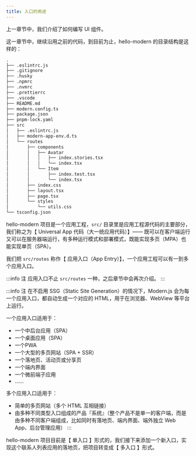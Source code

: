 ```yaml
---
title: 入口的用途​​​
---
```


上一章节中，我们介绍了如何编写 UI 组件。

这一章节中，继续沿用之前的代码，到目前为止，hello-modern 的目录结构是这样的：

```md
.
├── .eslintrc.js
├── .gitignore
├── .husky
├── .npmrc
├── .nvmrc
├── .prettierrc
├── .vscode
├── README.md
├── modern.config.ts
├── package.json
├── pnpm-lock.yaml
├── src
│   ├── .eslintrc.js
│   ├── modern-app-env.d.ts
│   └── routes
│       ├── components
│       │   ├── Avatar
│       │   │   ├── index.stories.tsx
│       │   │   └── index.tsx
│       │   └── Item
│       │       ├── index.test.tsx
│       │       └── index.tsx
│       ├── index.css
│       ├── layout.tsx
│       ├── page.tsx
│       └── styles
│           └── utils.css
└── tsconfig.json
```

hello-modern 项目是一个应用工程，`src/` 目录里是应用工程源代码的主要部分，我们称之为【 Universal App 代码（大一统应用代码）】—— 既可以在客户端运行又可以在服务器端运行，有多种运行模式和部署模式，既能实现多页（MPA）也能实现单页（SPA）。

我们把 `src/routes` 称作【 应用入口（App Entry）】，一个应用工程可以有一到多个应用入口。

:::info 注
应用入口不止 `src/routes` 一种，之后章节中会再次介绍。
:::

:::info 注
在不启用 SSG（Static Site Generation）的情况下，Modern.js 会为每一个应用入口，都自动生成一个对应的 HTML，用于在浏览器、WebView 等平台上运行。

一个应用入口适用于：

- 一个中后台应用（SPA）
- 一个桌面应用（SPA）
- 一个PWA
- 一个大型的多页网站（SPA + SSR）
- 一个落地页、活动页或分享页
- 一个端内界面
- 一个微前端子应用
- ……

多个应用入口适用于：

- 简单的多页网站（多个 HTML 互相链接）
- 由多种不同类型入口组成的产品『系统』（整个产品不是单一的客户端，而是由多种不同客户端组成，比如同时有落地页、端内界面、端外独立 Web App、后台管理应用）
:::

hello-modern 项目目前是【 单入口 】形式的，我们接下来添加一个新入口，实现这个联系人列表应用的落地页，把项目转变成【 多入口 】形式。
